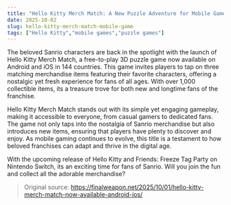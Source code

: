 ```yaml
---
title: "Hello Kitty Merch Match: A New Puzzle Adventure for Mobile Gamers"
date: 2025-10-02
slug: hello-kitty-merch-match-mobile-game
tags: ["Hello Kitty","mobile games","puzzle games"]
---
```


The beloved Sanrio characters are back in the spotlight with the launch of Hello Kitty Merch Match, a free-to-play 3D puzzle game now available on Android and iOS in 144 countries. This game invites players to tap on three matching merchandise items featuring their favorite characters, offering a nostalgic yet fresh experience for fans of all ages. With over 1,000 collectible items, its a treasure trove for both new and longtime fans of the franchise.

Hello Kitty Merch Match stands out with its simple yet engaging gameplay, making it accessible to everyone, from casual gamers to dedicated fans. The game not only taps into the nostalgia of Sanrio merchandise but also introduces new items, ensuring that players have plenty to discover and enjoy. As mobile gaming continues to evolve, this title is a testament to how beloved franchises can adapt and thrive in the digital age.

With the upcoming release of Hello Kitty and Friends: Freeze Tag Party on Nintendo Switch, its an exciting time for fans of Sanrio. Will you join the fun and collect all the adorable merchandise?
> Original source: https://finalweapon.net/2025/10/01/hello-kitty-merch-match-now-available-android-ios/